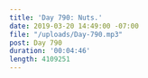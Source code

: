 ```yaml
---
title: 'Day 790: Nuts.'
date: 2019-03-20 14:49:00 -07:00
file: "/uploads/Day-790.mp3"
post: Day 790
duration: '00:04:46'
length: 4109251
---
```



